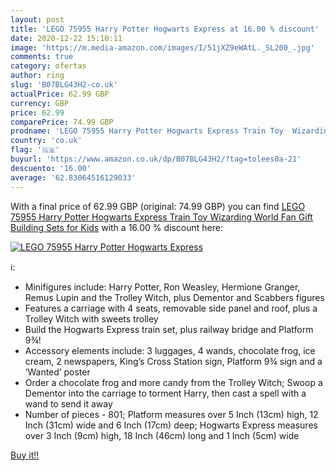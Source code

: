 ```yaml
---
layout: post
title: 'LEGO 75955 Harry Potter Hogwarts Express at 16.00 % discount'
date: 2020-12-22 15:10:11
image: 'https://m.media-amazon.com/images/I/51jXZ9eWAtL._SL200_.jpg'
comments: true
category: ofertas
author: ring
slug: 'B07BLG43H2-co.uk'
actualPrice: 62.99 GBP
currency: GBP
price: 62.99
comparePrice: 74.99 GBP
prodname: 'LEGO 75955 Harry Potter Hogwarts Express Train Toy  Wizarding World Fan Gift  Building Sets for Kids'
country: 'co.uk'
flag: '🇬🇧'
buyurl: 'https://www.amazon.co.uk/dp/B07BLG43H2/?tag=tolees0a-21'
descuento: '16.00'
average: '62.83064516129033'
---
```


With a final price of 62.99 GBP (original: 74.99 GBP) you can find [LEGO 75955 Harry Potter Hogwarts Express Train Toy  Wizarding World Fan Gift  Building Sets for Kids](https://www.amazon.co.uk/dp/B07BLG43H2/?tag=tolees0a-21) with a  16.00 % discount here:

[![LEGO 75955 Harry Potter Hogwarts Express](https://m.media-amazon.com/images/I/51jXZ9eWAtL._SL200_.jpg)](https://www.amazon.co.uk/dp/B07BLG43H2/?tag=tolees0a-21)

ℹ️:

- Minifigures include: Harry Potter, Ron Weasley, Hermione Granger, Remus Lupin and the Trolley Witch, plus Dementor and Scabbers figures
- Features a carriage with 4 seats, removable side panel and roof, plus a Trolley Witch with sweets trolley
- Build the Hogwarts Express train set, plus railway bridge and Platform 9¾!
- Accessory elements include: 3 luggages, 4 wands, chocolate frog, ice cream, 2 newspapers, King’s Cross Station sign, Platform 9¾ sign and a ‘Wanted’ poster
- Order a chocolate frog and more candy from the Trolley Witch; Swoop a Dementor into the carriage to torment Harry, then cast a spell with a wand to send it away
- Number of pieces - 801; Platform measures over 5 Inch (13cm) high, 12 Inch (31cm) wide and 6 Inch (17cm) deep; Hogwarts Express measures over 3 Inch (9cm) high, 18 Inch (46cm) long and 1 Inch (5cm) wide

[Buy it!!](https://www.amazon.co.uk/dp/B07BLG43H2/?tag=tolees0a-21)
